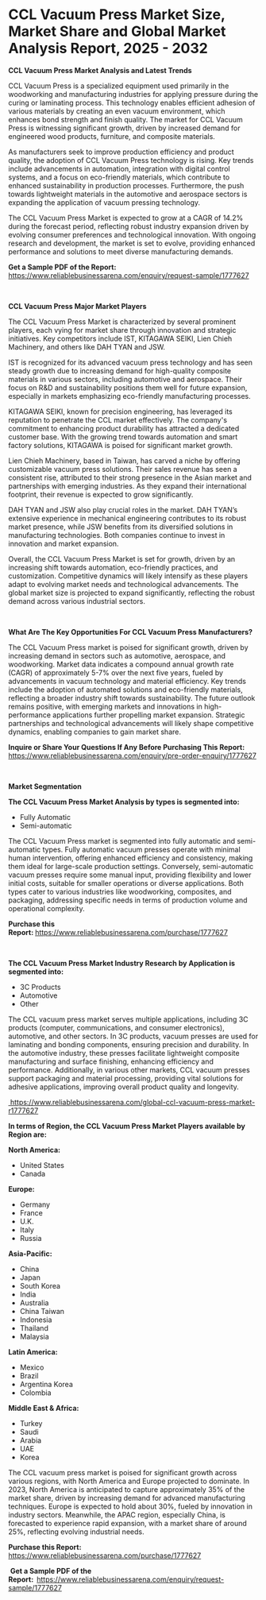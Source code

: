 <p><h1>CCL Vacuum Press Market Size, Market Share and Global Market Analysis Report, 2025 - 2032</h1></p><p><strong>CCL Vacuum Press Market Analysis and Latest Trends</strong></p>
<p><p>CCL Vacuum Press is a specialized equipment used primarily in the woodworking and manufacturing industries for applying pressure during the curing or laminating process. This technology enables efficient adhesion of various materials by creating an even vacuum environment, which enhances bond strength and finish quality. The market for CCL Vacuum Press is witnessing significant growth, driven by increased demand for engineered wood products, furniture, and composite materials. </p><p>As manufacturers seek to improve production efficiency and product quality, the adoption of CCL Vacuum Press technology is rising. Key trends include advancements in automation, integration with digital control systems, and a focus on eco-friendly materials, which contribute to enhanced sustainability in production processes. Furthermore, the push towards lightweight materials in the automotive and aerospace sectors is expanding the application of vacuum pressing technology. </p><p>The CCL Vacuum Press Market is expected to grow at a CAGR of 14.2% during the forecast period, reflecting robust industry expansion driven by evolving consumer preferences and technological innovation. With ongoing research and development, the market is set to evolve, providing enhanced performance and solutions to meet diverse manufacturing demands.</p></p>
<p><strong>Get a Sample PDF of the Report:&nbsp;</strong> <a href="https://www.reliablebusinessarena.com/enquiry/request-sample/1777627?utm_campaign=3297&utm_medium=2&utm_source=Github&utm_content=ia&utm_term=16042025&utm_id=ccl-vacuum-press">https://www.reliablebusinessarena.com/enquiry/request-sample/1777627</a></p>
<p>&nbsp;</p>
<p><strong>CCL Vacuum Press Major Market Players</strong></p>
<p><p>The CCL Vacuum Press Market is characterized by several prominent players, each vying for market share through innovation and strategic initiatives. Key competitors include IST, KITAGAWA SEIKI, Lien Chieh Machinery, and others like DAH TYAN and JSW.</p><p>IST is recognized for its advanced vacuum press technology and has seen steady growth due to increasing demand for high-quality composite materials in various sectors, including automotive and aerospace. Their focus on R&D and sustainability positions them well for future expansion, especially in markets emphasizing eco-friendly manufacturing processes.</p><p>KITAGAWA SEIKI, known for precision engineering, has leveraged its reputation to penetrate the CCL market effectively. The company's commitment to enhancing product durability has attracted a dedicated customer base. With the growing trend towards automation and smart factory solutions, KITAGAWA is poised for significant market growth.</p><p>Lien Chieh Machinery, based in Taiwan, has carved a niche by offering customizable vacuum press solutions. Their sales revenue has seen a consistent rise, attributed to their strong presence in the Asian market and partnerships with emerging industries. As they expand their international footprint, their revenue is expected to grow significantly.</p><p>DAH TYAN and JSW also play crucial roles in the market. DAH TYAN’s extensive experience in mechanical engineering contributes to its robust market presence, while JSW benefits from its diversified solutions in manufacturing technologies. Both companies continue to invest in innovation and market expansion.</p><p>Overall, the CCL Vacuum Press Market is set for growth, driven by an increasing shift towards automation, eco-friendly practices, and customization. Competitive dynamics will likely intensify as these players adapt to evolving market needs and technological advancements. The global market size is projected to expand significantly, reflecting the robust demand across various industrial sectors.</p></p>
<p>&nbsp;</p>
<p><strong>What Are The Key Opportunities For CCL Vacuum Press Manufacturers?</strong></p>
<p><p>The CCL Vacuum Press market is poised for significant growth, driven by increasing demand in sectors such as automotive, aerospace, and woodworking. Market data indicates a compound annual growth rate (CAGR) of approximately 5-7% over the next five years, fueled by advancements in vacuum technology and material efficiency. Key trends include the adoption of automated solutions and eco-friendly materials, reflecting a broader industry shift towards sustainability. The future outlook remains positive, with emerging markets and innovations in high-performance applications further propelling market expansion. Strategic partnerships and technological advancements will likely shape competitive dynamics, enabling companies to gain market share.</p></p>
<p><strong>Inquire or Share Your Questions If Any Before Purchasing This Report:</strong> <a href="https://www.reliablebusinessarena.com/enquiry/pre-order-enquiry/1777627?utm_campaign=3297&utm_medium=2&utm_source=Github&utm_content=ia&utm_term=16042025&utm_id=ccl-vacuum-press">https://www.reliablebusinessarena.com/enquiry/pre-order-enquiry/1777627</a></p>
<p>&nbsp;</p>
<p><strong>Market Segmentation</strong></p>
<p><strong>The CCL Vacuum Press Market Analysis by types is segmented into:</strong></p>
<p><ul><li>Fully Automatic</li><li>Semi-automatic</li></ul></p>
<p><p>The CCL Vacuum Press market is segmented into fully automatic and semi-automatic types. Fully automatic vacuum presses operate with minimal human intervention, offering enhanced efficiency and consistency, making them ideal for large-scale production settings. Conversely, semi-automatic vacuum presses require some manual input, providing flexibility and lower initial costs, suitable for smaller operations or diverse applications. Both types cater to various industries like woodworking, composites, and packaging, addressing specific needs in terms of production volume and operational complexity.</p></p>
<p><strong>Purchase this Report:&nbsp;</strong><a href="https://www.reliablebusinessarena.com/purchase/1777627?utm_campaign=3297&utm_medium=2&utm_source=Github&utm_content=ia&utm_term=16042025&utm_id=ccl-vacuum-press">https://www.reliablebusinessarena.com/purchase/1777627</a></p>
<p>&nbsp;</p>
<p><strong>The CCL Vacuum Press Market Industry Research by Application is segmented into:</strong></p>
<p><ul><li>3C Products</li><li>Automotive</li><li>Other</li></ul></p>
<p><p>The CCL vacuum press market serves multiple applications, including 3C products (computer, communications, and consumer electronics), automotive, and other sectors. In 3C products, vacuum presses are used for laminating and bonding components, ensuring precision and durability. In the automotive industry, these presses facilitate lightweight composite manufacturing and surface finishing, enhancing efficiency and performance. Additionally, in various other markets, CCL vacuum presses support packaging and material processing, providing vital solutions for adhesive applications, improving overall product quality and longevity.</p></p>
<p><a href="https://www.reliablebusinessarena.com/global-ccl-vacuum-press-market-r1777627?utm_campaign=3297&utm_medium=2&utm_source=Github&utm_content=ia&utm_term=16042025&utm_id=ccl-vacuum-press">&nbsp;https://www.reliablebusinessarena.com/global-ccl-vacuum-press-market-r1777627</a></p>
<p><strong>In terms of Region, the CCL Vacuum Press Market Players available by Region are:</strong></p>
<p>
    <p> <strong> North America: </strong>
        <ul>
            <li>United States</li>
            <li>Canada</li>
        </ul>
        </p> 
    <p> <strong> Europe: </strong>
        <ul>
            <li>Germany</li>
            <li>France</li>
            <li>U.K.</li>
            <li>Italy</li>
            <li>Russia</li>
        </ul>
        </p> 
    <p> <strong> Asia-Pacific: </strong>
        <ul>
            <li>China</li>
            <li>Japan</li>
            <li>South Korea</li>
            <li>India</li>
            <li>Australia</li>
            <li>China Taiwan</li>
            <li>Indonesia</li>
            <li>Thailand</li>
            <li>Malaysia</li>
        </ul>
        </p> 
    <p> <strong> Latin America: </strong>
        <ul>
            <li>Mexico</li>
            <li>Brazil</li>
            <li>Argentina Korea</li>
            <li>Colombia</li>
        </ul>
        </p> 
    <p> <strong> Middle East & Africa: </strong>
        <ul>
            <li>Turkey</li>
            <li>Saudi</li>
            <li>Arabia</li>
            <li>UAE</li>
            <li>Korea</li>
        </ul>
    </p>
    </p>
<p><p>The CCL vacuum press market is poised for significant growth across various regions, with North America and Europe projected to dominate. In 2023, North America is anticipated to capture approximately 35% of the market share, driven by increasing demand for advanced manufacturing techniques. Europe is expected to hold about 30%, fueled by innovation in industry sectors. Meanwhile, the APAC region, especially China, is forecasted to experience rapid expansion, with a market share of around 25%, reflecting evolving industrial needs.</p></p>
<p><strong>Purchase this Report: </strong><a href="https://www.reliablebusinessarena.com/purchase/1777627?utm_campaign=3297&utm_medium=2&utm_source=Github&utm_content=ia&utm_term=16042025&utm_id=ccl-vacuum-press">https://www.reliablebusinessarena.com/purchase/1777627</a></p>
<p>&nbsp;<strong>Get a Sample PDF of the Report:&nbsp;&nbsp;</strong><a href="https://www.reliablebusinessarena.com/enquiry/request-sample/1777627?utm_campaign=3297&utm_medium=2&utm_source=Github&utm_content=ia&utm_term=16042025&utm_id=ccl-vacuum-press">https://www.reliablebusinessarena.com/enquiry/request-sample/1777627</a></p>
<p><strong></strong></p>
<p><p></p><p></p><p></p></p>